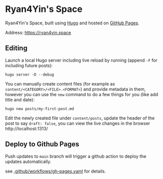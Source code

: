 # Ryan4Yin's Space

Ryan4Yin's Space, built using [Hugo](https://github.com/gohugoio/hugo) and hosted on [GitHub Pages](https://pages.github.com/).

Address: https://ryan4yin.space

## Editing

Launch a local Hugo server including live reload by running (append `-F` for including future posts):

```shell
hugo server -D --debug
```

You can manually create content files (for example as `content/<CATEGORY>/<FILE>.<FORMAT>`) and provide metadata in them, however you can use the `new` command to do a few things for you (like add title and date):

```shell
hugo new posts/my-first-post.md
```

Edit the newly created file under `content/posts`, update the header of the post to say `draft: false`,
you can view the live changes in the browser http://localhost:1313/


## Deploy to Github Pages


Push updates to `main` branch will trigger a github action to deploy the updates automatically.

see [.github/workflows/gh-pages.yaml](/.github/workflows/gh-pages.yaml) for details.
